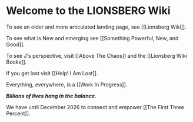 # Welcome to the LIONSBERG Wiki

To see an older and more articulated landing page, see [[Lionsberg Wiki]].  

To see what is New and emerging see [[Something Powerful, New, and Good]].  

To see J's perspective, visit [[Above The Chaos]] and the [[Lionsberg Wiki Books]].  

If you get lost visit [[Help! I Am Lost]].  

Everything, everywhere, is a [[Work In Progress]].  

***Billions of lives hang in the balance***.  

We have until December 2026 to connect and empower [[The First Three Percent]].  